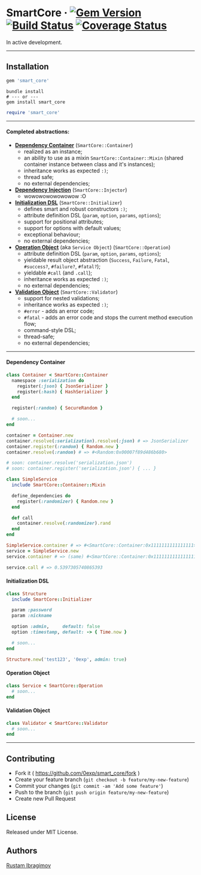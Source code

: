 # SmartCore &middot; [![Gem Version](https://badge.fury.io/rb/smart_core.svg)](https://badge.fury.io/rb/smart_core) [![Build Status](https://travis-ci.org/0exp/smart_core.svg?branch=master)](https://travis-ci.org/0exp/smart_core) [![Coverage Status](https://coveralls.io/repos/github/0exp/smart_core/badge.svg?branch=master)](https://coveralls.io/github/0exp/smart_core?branch=master)

In active development.

---

## Installation

```ruby
gem 'smart_core'
```

```shell
bundle install
# --- or ---
gem install smart_core
```

```ruby
require 'smart_core'
```

---

#### Completed abstractions:

- [**Dependency Container**](#dependency-container) (`SmartCore::Container`)
  - realized as an instance;
  - an ability to use as a mixin `SmartCore::Container::Mixin` (shared container instance between class and it's instances);
  - inheritance works as expected `:)`;
  - thread safe;
  - no external dependencies;
- [**Dependency Injection**](#dependency-injection) (`SmartCore::Injector`)
  - wowowowowowowow :O
- [**Initialization DSL**](#initialization-dsl) (`SmartCore::Initializer`)
  - defines smart and robust constructors `:)`;
  - attribute definition DSL (`param`, `option`, `params`, `options`);
  - support for positional attributes;
  - support for options with default values;
  - exceptional behaviour;
  - no external dependencies;
- [**Operation Object**](#operation-object) (aka `Service Object`) (`SmartCore::Operation`)
  - attribute definition DSL (`param`, `option`, `params`, `options`);
  - yieldable result object abstraction (`Success`, `Failure`, `Fatal`, `#success?`, `#failure?`, `#fatal?`);
  - yieldable `#call` (and `.call`);
  - inheritance works as expected `:)`;
  - no external dependencies;
- [**Validation Object**](#validation-object) (`SmartCore::Validator`)
  - support for nested validations;
  - inheritance works as expected `:)`;
  - `#error` - adds an error code;
  - `#fatal` - adds an error code and stops the current method execution flow;
  - command-style DSL;
  - thread-safe;
  - no external dependencies;

---

#### Dependency Container

```ruby
class Container < SmartCore::Container
  namespace :serialization do
    register(:json) { JsonSerializer }
    register(:hash) { HashSerializer }
  end

  register(:random) { SecureRandom }

  # soon...
end

container = Container.new
container.resolve(:serialization).resolve(:json) # => JsonSerializer
container.register(:random) { Random.new }
container.resolve(:random) # => #<Random:0x00007f89d486b680>

# soon: container.resolve('serialization.json')
# soon: container.register('serialization.json') { ... }

class SimpleService
  include SmartCore::Container::Mixin

  define_dependencies do
    register(:randomizer) { Random.new }
  end

  def call
    container.resolve(:randomizer).rand
  end
end

SimpleService.container # => #<SmartCore::Container:0x1111111111111111>
service = SimpleService.new
service.container # => (same) #<SmartCore::Container:0x1111111111111111>

service.call # => 0.5397305740865393
```

#### Initialization DSL

```ruby
class Structure
  include SmartCore::Initializer

  param :password
  param :nickname

  option :admin,     default: false
  option :timestamp, default: -> { Time.now }

  # soon...
end

Structure.new('test123', '0exp', admin: true)
```

#### Operation Object

```ruby
class Service < SmartCore::Operation
  # soon...
end
```

#### Validation Object

```ruby
class Validator < SmartCore::Validator
  # soon...
end
```

---

## Contributing

- Fork it ( https://github.com/0exp/smart_core/fork )
- Create your feature branch (`git checkout -b feature/my-new-feature`)
- Commit your changes (`git commit -am 'Add some feature'`)
- Push to the branch (`git push origin feature/my-new-feature`)
- Create new Pull Request

## License

Released under MIT License.

## Authors

[Rustam Ibragimov](https://github.com/0exp)
